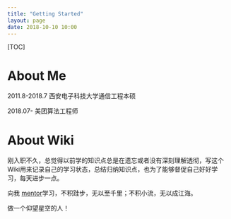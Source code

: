 ```yaml
---
title: "Getting Started"
layout: page
date: 2018-10-10 10:00
---
```


[TOC]

# About Me

2011.8-2018.7    西安电子科技大学通信工程本硕

2018.07-             美团算法工程师



# About Wiki

 刚入职不久，总觉得以前学的知识点总是在遗忘或者没有深刻理解透彻，写这个Wiki用来记录自己的学习状态，总结归纳知识点，也为了能够督促自己好好学习，每天进步一点。

向我 [mentor](https://tracholar.github.io/wiki/)学习，不积跬步，无以至千里；不积小流，无以成江海。

做一个仰望星空的人！